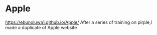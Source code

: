 # Apple
https://ebunoluwa1.github.io/Apple/
After a series of training on pirple,I made a duplicate of Apple website
